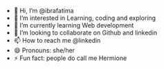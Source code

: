 - 👋 Hi, I’m @ibrafatima
- 👀 I’m interested in Learning, coding and exploring 
- 🌱 I’m currently learning Web development 
- 💞️ I’m looking to collaborate on Github and linkedin
- 📫 How to reach me @linkedin
- 😄 Pronouns: she/her
- ⚡ Fun fact: people do call me Hermione 

<!---
ibrafatima/ibrafatima is a ✨ special ✨ repository because its `README.md` (this file) appears on your GitHub profile.
You can click the Preview link to take a look at your changes.
--->
